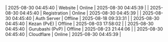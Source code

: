 | 2025-08-30 04:45:40 | Website | Online | 2025-08-30 04:45:39 |
| 2025-08-30 04:45:40 | Registration | Online | 2025-08-30 04:45:39 |
| 2025-08-30 04:45:40 | Auth Server | Offline | 2025-08-18 09:33:31 |
| 2025-08-30 04:45:40 | Kezan (PvE) | Offline | 2025-08-03 17:58:02 |
| 2025-08-30 04:45:40 | Gurubashi (PvP) | Offline | 2025-08-23 21:44:06 |
| 2025-08-30 04:45:40 | Cloudflare | Online | 2025-08-30 04:45:39 |
